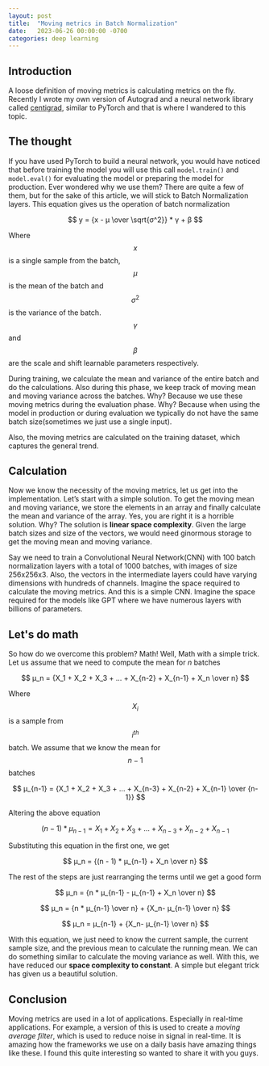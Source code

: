 ```yaml
---
layout: post
title:  "Moving metrics in Batch Normalization"
date:   2023-06-26 00:00:00 -0700
categories: deep learning
---
```


## Introduction
A loose definition of moving metrics is calculating metrics on the fly. Recently I wrote my own version of Autograd and a neural network library called [centigrad](https://github.com/dinesh-GDK/centigrad), similar to PyTorch and that is where I wandered to this topic.


## The thought
If you have used PyTorch to build a neural network, you would have noticed that before training the model you will use this call `model.train()` and `model.eval()` for evaluating the model or preparing the model for production. Ever wondered why we use them? There are quite a few of them, but for the sake of this article, we will stick to Batch Normalization layers. This equation gives us the operation of batch normalization

$$ y = {x - μ \over \sqrt{σ^2}} * γ + β $$

Where $$x$$ is a single sample from the batch, $$μ$$ is the mean of the batch and $$σ^2$$ is the variance of the batch. $$γ$$ and $$β$$ are the scale and shift learnable parameters respectively.


During training, we calculate the mean and variance of the entire batch and do the calculations. Also during this phase, we keep track of moving mean and moving variance across the batches. Why? Because we use these moving metrics during the evaluation phase. Why? Because when using the model in production or during evaluation we typically do not have the same batch size(sometimes we just use a single input).


Also, the moving metrics are calculated on the training dataset, which captures the general trend.


## Calculation
Now we know the necessity of the moving metrics, let us get into the implementation. Let’s start with a simple solution. To get the moving mean and moving variance, we store the elements in an array and finally calculate the mean and variance of the array. Yes, you are right it is a horrible solution. Why? The solution is **linear space complexity**. Given the large batch sizes and size of the vectors, we would need ginormous storage to get the moving mean and moving variance.


Say we need to train a Convolutional Neural Network(CNN) with 100 batch normalization layers with a total of 1000 batches, with images of size 256x256x3. Also, the vectors in the intermediate layers could have varying dimensions with hundreds of channels. Imagine the space required to calculate the moving metrics. And this is a simple CNN. Imagine the space required for the models like GPT where we have numerous layers with billions of parameters.


## Let's do math
So how do we overcome this problem? Math! Well, Math with a simple trick. Let us assume that we need to compute the mean for $n$ batches

$$ μ_n = {X_1 + X_2 + X_3 + ... + X_{n-2} + X_{n-1} + X_n \over n} $$

Where $$X_i$$ is a sample from $$i^{th}$$ batch. We assume that we know the mean for $$n-1$$ batches

$$ μ_{n-1} = {X_1 + X_2 + X_3 + ... + X_{n-3} + X_{n-2} + X_{n-1} \over {n-1}} $$

Altering the above equation

$$ (n - 1) * μ_{n-1} = X_1 + X_2 + X_3 + ... + X_{n-3} + X_{n-2} + X_{n-1} $$

Substituting this equation in the first one, we get

$$ μ_n = {(n - 1) * μ_{n-1} + X_n \over n} $$

The rest of the steps are just rearranging the terms until we get a good form

$$ μ_n = {n * μ_{n-1} - μ_{n-1} + X_n \over n} $$

$$ μ_n = {n * μ_{n-1} \over n} + {X_n- μ_{n-1}  \over n} $$

$$ μ_n = μ_{n-1} + {X_n- μ_{n-1}  \over n} $$

With this equation, we just need to know the current sample, the current sample size, and the previous mean to calculate the running mean. We can do something similar to calculate the moving variance as well. With this, we have reduced our **space complexity to constant**. A simple but elegant trick has given us a beautiful solution.


## Conclusion
Moving metrics are used in a lot of applications. Especially in real-time applications. For example, a version of this is used to create a *moving average filter*, which is used to reduce noise in signal in real-time. It is amazing how the frameworks we use on a daily basis have amazing things like these. I found this quite interesting so wanted to share it with you guys.
